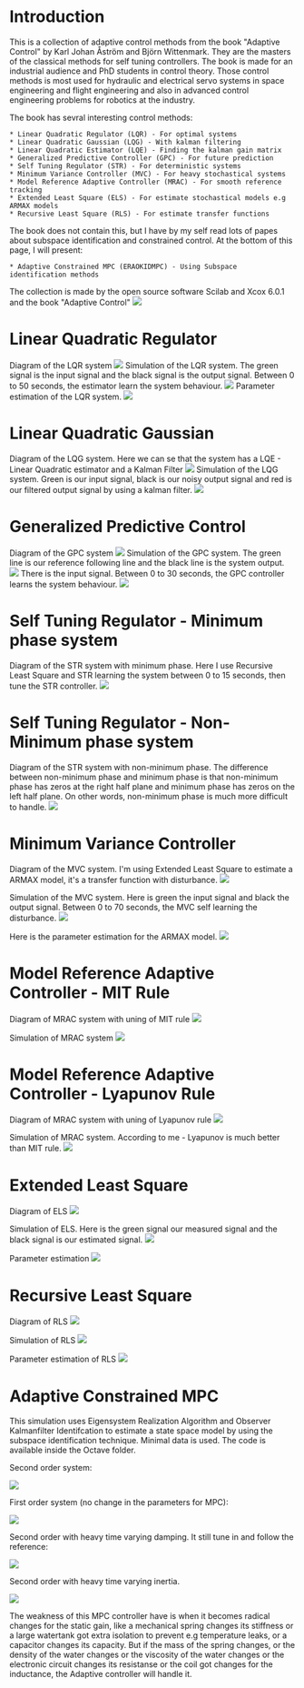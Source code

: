# Introduction

This is a collection of adaptive control methods from the book "Adaptive Control" by Karl Johan Åström and Björn Wittenmark.
They are the masters of the classical methods for self tuning controllers. The book is made for an industrial audience and PhD students in 
control theory. Those control methods is most used for hydraulic and electrical servo systems in space engineering and flight engineering and also in advanced control engineering problems for robotics at the industry.

The book has sevral interesting control methods:

	* Linear Quadratic Regulator (LQR) - For optimal systems
	* Linear Quadratic Gaussian (LQG) - With kalman filtering
	* Linear Quadratic Estimator (LQE) - Finding the kalman gain matrix
	* Generalized Predictive Controller (GPC) - For future prediction
	* Self Tuning Regulator (STR) - For deterministic systems
	* Minimum Variance Controller (MVC) - For heavy stochastical systems 
	* Model Reference Adaptive Controller (MRAC) - For smooth reference tracking
	* Extended Least Square (ELS) - For estimate stochastical models e.g ARMAX models
	* Recursive Least Square (RLS) - For estimate transfer functions

The book does not contain this, but I have by my self read lots of papes about subspace identification and constrained control. At the bottom of this page, I will present:

	* Adaptive Constrained MPC (ERAOKIDMPC) - Using Subspace identification methods

The collection is made by the open source software Scilab and Xcox 6.0.1 and the book "Adaptive Control"
![](https://github.com/DanielMartensson/Classical-Adaptive-Control-/blob/master/Pictures/Adaptive%20Control%20Book.png)


# Linear Quadratic Regulator

Diagram of the LQR system
![](https://github.com/DanielMartensson/Classical-Adaptive-Control-/blob/master/Pictures/LQR%20diagram.png)
Simulation of the LQR system. The green signal is the input signal and the black signal is the output signal. Between 0 to 50 seconds, the estimator learn the system behaviour.
![](https://github.com/DanielMartensson/Classical-Adaptive-Control-/blob/master/Pictures/LQR%20Simulation.png)
Parameter estimation of the LQR system. 
![](https://github.com/DanielMartensson/Classical-Adaptive-Control-/blob/master/Pictures/LQR%20parameter%20estimation.png)

# Linear Quadratic Gaussian

Diagram of the LQG system. Here we can se that the system has a LQE - Linear Quadratic estimator and a Kalman Filter
![](https://github.com/DanielMartensson/Classical-Adaptive-Control-/blob/master/Pictures/LQG%20diagram.png)
Simulation of the LQG system. Green is our input signal, black is our noisy output signal and red is our filtered output signal by using a kalman filter.
![](https://github.com/DanielMartensson/Classical-Adaptive-Control-/blob/master/Pictures/LQG%20Simulation.png)

# Generalized Predictive Control

Diagram of the GPC system
![](https://github.com/DanielMartensson/Classical-Adaptive-Control-/blob/master/Pictures/GPC%20diagram.png)
Simulation of the GPC system. The green line is our reference following line and the black line is the system output.
![](https://github.com/DanielMartensson/Classical-Adaptive-Control-/blob/master/Pictures/GPC%20simulation.png)
There is the input signal. Between 0 to 30 seconds, the GPC controller learns the system behaviour.
![](https://github.com/DanielMartensson/Classical-Adaptive-Control-/blob/master/Pictures/GPC%20input%20signals.png)

# Self Tuning Regulator - Minimum phase system

Diagram of the STR system with minimum phase. Here I use Recursive Least Square and STR learning the system between 0 to 15 seconds, then tune the STR controller.
![](https://github.com/DanielMartensson/Classical-Adaptive-Control-/blob/master/Pictures/STR%20Minimum%20phase%20system.png)

# Self Tuning Regulator - Non-Minimum phase system

Diagram of the STR system with non-minimum phase. The difference between non-minimum phase and minimum phase is that non-minimum phase has zeros at the right half plane and minimum phase has zeros on the left half plane. On other words, non-minimum phase is much more difficult to handle.
![](https://github.com/DanielMartensson/Classical-Adaptive-Control-/blob/master/Pictures/STR%20Non-minimum%20phase%20system.png)


# Minimum Variance Controller

Diagram of the MVC system. I'm using Extended Least Square to estimate a ARMAX model, it's a transfer function with disturbance.
![](https://github.com/DanielMartensson/Classical-Adaptive-Control-/blob/master/Pictures/MVC%20Minimum%20phase%20system%20diagram.png)

Simulation of the MVC system. Here is green the input signal and black the output signal. Between 0 to 70 seconds, the MVC self learning the disturbance. 
![](https://github.com/DanielMartensson/Classical-Adaptive-Control-/blob/master/Pictures/MVC%20Minimum%20phase%20system%20simulation.png)

Here is the parameter estimation for the ARMAX model.
![](https://github.com/DanielMartensson/Classical-Adaptive-Control-/blob/master/Pictures/MVC%20Minimum%20phase%20system%20parameter%20estimation.png)

# Model Reference Adaptive Controller - MIT Rule

Diagram of MRAC system with uning of MIT rule
![](https://github.com/DanielMartensson/Classical-Adaptive-Control-/blob/master/Pictures/MIT-Rule%20diagram%20Xcos.png)

Simulation of MRAC system
![](https://github.com/DanielMartensson/Classical-Adaptive-Control-/blob/master/Pictures/MIT-Rule%20simulation%20Xcos.png)

# Model Reference Adaptive Controller - Lyapunov Rule

Diagram of MRAC system with uning of Lyapunov rule
![](https://github.com/DanielMartensson/Classical-Adaptive-Control-/blob/master/Pictures/Lyapunov-Rule%20diagram%20Xcos.png)

Simulation of MRAC system. According to me - Lyapunov is much better than MIT rule.
![](https://github.com/DanielMartensson/Classical-Adaptive-Control-/blob/master/Pictures/Lyapunov-Rule%20simulation%20Xcos.png)

# Extended Least Square

Diagram of ELS 
![](https://github.com/DanielMartensson/Classical-Adaptive-Control-/blob/master/Pictures/ELS%20diagram%20Xcos.png)

Simulation of ELS. Here is the green signal our measured signal and the black signal is our estimated signal.
![](https://github.com/DanielMartensson/Classical-Adaptive-Control-/blob/master/Pictures/ELS%20simulation%20Xcos.png)

Parameter estimation
![](https://github.com/DanielMartensson/Classical-Adaptive-Control-/blob/master/Pictures/ELS%20parameter%20estimation.png)

# Recursive Least Square 

Diagram of RLS
![](https://github.com/DanielMartensson/Classical-Adaptive-Control-/blob/master/Pictures/RLS%20diagram.png)

Simulation of RLS
![](https://github.com/DanielMartensson/Classical-Adaptive-Control-/blob/master/Pictures/RLS%20simulation.png)

Parameter estimation of RLS
![](https://github.com/DanielMartensson/Classical-Adaptive-Control-/blob/master/Pictures/RLS%20parameter%20estimation.png)

# Adaptive Constrained MPC 
This simulation uses Eigensystem Realization Algorithm and Observer Kalmanfilter Identifcation to estimate a state space model by using the subspace identification technique. Minimal data is used. The code is available inside the Octave folder.

Second order system:

![](https://github.com/DanielMartensson/Adaptive-Control/blob/master/Pictures/Adaptive%20Constrained%20MPC.png?raw=true)

First order system (no change in the parameters for MPC):

![](https://github.com/DanielMartensson/Adaptive-Control/blob/master/Pictures/Adaptive%20MPC%20-%20First%20order.png?raw=true)

Second order with heavy time varying damping. It still tune in and follow the reference:

![](https://github.com/DanielMartensson/Adaptive-Control/blob/master/Pictures/Changing%20MPC%20model.png?raw=true)

Second order with heavy time varying inertia. 

![](https://github.com/DanielMartensson/Adaptive-Control/blob/master/Pictures/Varying%20inertia%20MPC.png?raw=true)

The weakness of this MPC controller have is when it becomes radical changes for the static gain, like a mechanical spring changes its stiffness or a large watertank got extra isolation to prevent e.g temperature leaks, or a capacitor changes its capacity. But if the mass of the spring changes, or the density of the water changes or the viscosity of the water changes or the electronic circuit changes its resistanse or the coil got changes for the inductance, the Adaptive controller will handle it.  
